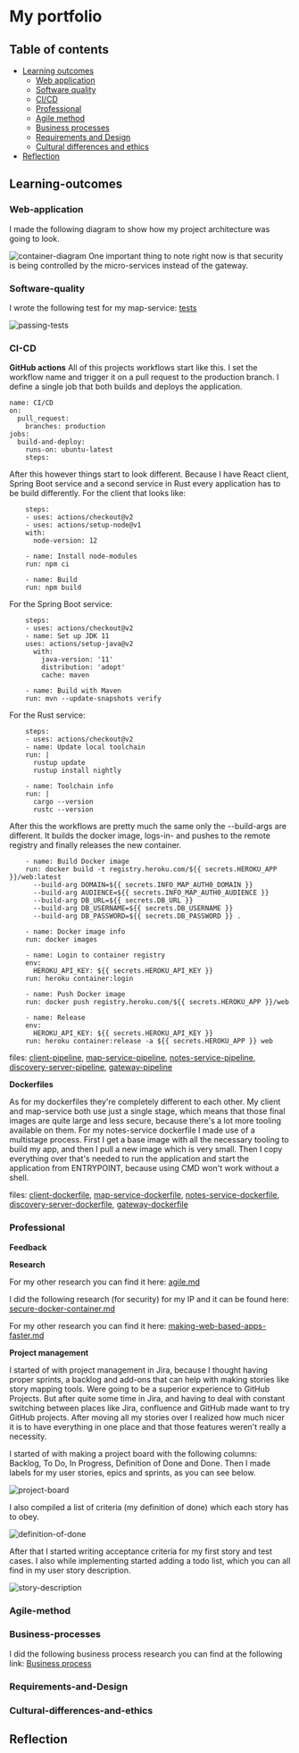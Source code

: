 # My portfolio

## Table of contents
<!-- - [Semester 3](#Semester-3) -->
- [Learning outcomes](#Learning-outcomes)
  - [Web application](#Web-application)
  - [Software quality](#Software-quality)
  - [CI/CD](#CI-CD)
  - [Professional](#Professional)
  - [Agile method](#Agile-method)
  - [Business processes](#Business-processes)
  - [Requirements and Design](#Requirements-and-Design)
  - [Cultural differences and ethics](#Cultural-differences-and-ethics)
- [Reflection](#Reflection)

## Learning-outcomes

### Web-application

I made the following diagram to show how my project architecture was going to look.

![container-diagram](code/ip/out/diagrams/container/C4_Elements.png)
One important thing to note right now is that security is being controlled by the micro-services instead of the gateway.

### Software-quality

I wrote the following test for my map-service: [tests](code/ip/map-service/src/test)

![passing-tests](assets/passing-tests.png)

### CI-CD

**GitHub actions**
All of this projects workflows start like this. I set the workflow name and trigger it on a pull request to the production branch. I define a single job that both builds and deploys the application.
```
name: CI/CD
on:
  pull_request:
    branches: production
jobs:
  build-and-deploy:
    runs-on: ubuntu-latest
    steps:
```
After this however things start to look different. Because I have React client, Spring Boot service and a second service in Rust every application has to be build differently.
For the client that looks like:
```
    steps:
    - uses: actions/checkout@v2
    - uses: actions/setup-node@v1
    with:
      node-version: 12

    - name: Install node-modules
    run: npm ci

    - name: Build
    run: npm build
```
For the Spring Boot service:
```
    steps:
    - uses: actions/checkout@v2
    - name: Set up JDK 11
    uses: actions/setup-java@v2
      with:
        java-version: '11'
        distribution: 'adopt'
        cache: maven

    - name: Build with Maven
    run: mvn --update-snapshots verify
```
For the Rust service:
```
    steps:
    - uses: actions/checkout@v2
    - name: Update local toolchain
    run: |
      rustup update
      rustup install nightly

    - name: Toolchain info
    run: |
      cargo --version
      rustc --version
```
After this the workflows are pretty much the same only the --build-args are different. It builds the docker image, logs-in- and pushes to the remote registry and finally releases the new container.
```
    - name: Build Docker image
    run: docker build -t registry.heroku.com/${{ secrets.HEROKU_APP }}/web:latest
      --build-arg DOMAIN=${{ secrets.INFO_MAP_AUTH0_DOMAIN }}
      --build-arg AUDIENCE=${{ secrets.INFO_MAP_AUTH0_AUDIENCE }}
      --build-arg DB_URL=${{ secrets.DB_URL }}
      --build-arg DB_USERNAME=${{ secrets.DB_USERNAME }}
      --build-arg DB_PASSWORD=${{ secrets.DB_PASSWORD }} .

    - name: Docker image info
    run: docker images

    - name: Login to container registry
    env:
      HEROKU_API_KEY: ${{ secrets.HEROKU_API_KEY }}
    run: heroku container:login

    - name: Push Docker image
    run: docker push registry.heroku.com/${{ secrets.HEROKU_APP }}/web

    - name: Release
    env:
      HEROKU_API_KEY: ${{ secrets.HEROKU_API_KEY }}
    run: heroku container:release -a ${{ secrets.HEROKU_APP }} web
```

files: [client-pipeline](code/ip/.github/workflows/client-pipeline.yml), [map-service-pipeline](code/ip/.github/workflows/map-pipeline.yml), [notes-service-pipeline](code/ip/.github/workflows/notes-pipeline.yml), [discovery-server-pipeline](code/ip/.github/workflows/discovery-server-pipeline.yml), [gateway-pipeline](code/ip/.github/workflows/gateway-pipeline.yml)

**Dockerfiles**

As for my dockerfiles they're completely different to each other. My client and map-service both use just a single stage, which means that those final images are quite large and less secure, because there's a lot more tooling available on them. For my notes-service dockerfile I made use of a multistage process. First I get a base image with all the necessary tooling to build my app, and then I pull a new image which is very small. Then I copy everything over that's needed to run the application and start the application from ENTRYPOINT, because using CMD won't work without a shell.

files: [client-dockerfile](code/ip/client/dockerfile), [map-service-dockerfile](code/ip/map-service/dockerfile), [notes-service-dockerfile](code/ip/notes-service/dockerfile),
[discovery-server-dockerfile](code/ip/discovery-server/dockerfile),
[gateway-dockerfile](code/ip/gateway/dockerfile)

### Professional

**Feedback**



**Research**

For my other research you can find it here: [agile.md](research/agile.md)

I did the following research (for security) for my IP and it can be found here: [secure-docker-container.md](research/secure-docker-container.md)

For my other research you can find it here: [making-web-based-apps-faster.md](research/making-web-based-apps-faster.md)

**Project management**

I started of with project management in Jira, because I thought having proper sprints, a backlog and add-ons that can help with making stories like story mapping tools. Were going to be a superior experience to GitHub Projects. But after quite some time in Jira, and having to deal with constant switching between places like Jira, confluence and GitHub made want to try GitHub projects. After moving all my stories over I realized how much nicer it is to have everything in one place and that those features weren't really a necessity.

I started of with making a project board with the following columns: Backlog, To Do, In Progress, Definition of Done and Done. Then I made labels for my user stories, epics and sprints, as you can see below. 

![project-board](assets/project-board.png)

I also compiled a list of criteria (my definition of done) which each story has to obey. 

![definition-of-done](assets/definition-of-done.png)

After that I started writing acceptance criteria for my first story and test cases. I also while implementing started adding a todo list, which you can all find in my user story description.

![story-description](assets/story-description.png)

### Agile-method

<!-- I started this semester with Agile research for the project plan chapter 1.4 (Strategy).

_Here is our [strategy](research/agile.md)_

For are project strategy I looked into mostly everything of Scrum and a little bit of XP (mainly the core values of XP).

As for project management tools we went with Jira. Within Jira we used the following add-on ([easy-agile-user-story-maps](https://marketplace.atlassian.com/apps/1212078/easy-agile-user-story-maps-for-jira?hosting=datacenter&tab=overview)) for writing stories for our story map. 

By using story mapping it becomes easier to write down stories and covering the whole scope of the project. Here is are story map: 
![story-map](assets/story-map.png)

Using this method it's important to take the approach where you follow the process the user goes threw when using the application. Every epic in our story map refers to a step/topic in that process. After those are defined you write down stories below them which describe what the user wants for that step and why (this should be done with the PO and in XP's case completely done by the PO). Ranging from most important to least important. 

Then the PO picks out the first couple of stories to do at the sprint planning meeting. And after that the development team adds subtasks to those stories to make them easier to implement. Here's an example of a story and it's subtasks I wrote during sprint 1:
![jira-issue](assets/jira-issue.png)

As you can see in the picture above on the right hand side you can see the story point estimate. We trying to use this estimate so we can track the progress within Jira, but that isn't going well yet. As you can see here:
![burn-down-chart](assets/burn-down-chart.png)

Were thinking of adding points or a time estimate to the subtasks. But ultimately I think we need get some more research done into testing and UI/UX, so the stories obey the definition of done.
<br> -->

### Business-processes

I did the following business process research you can find at the following link:
[Business process](research/business-process.md)

### Requirements-and-Design

### Cultural-differences-and-ethics

## Reflection


